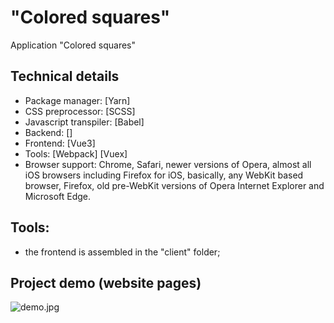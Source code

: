 # "Colored squares"

Application "Colored squares"

## Technical details

- Package manager: [Yarn]
- CSS preprocessor: [SCSS]
- Javascript transpiler: [Babel]
- Backend: []
- Frontend: [Vue3]
- Tools: [Webpack] [Vuex]
- Browser support: Chrome, Safari, newer versions of Opera, almost all iOS browsers including Firefox for iOS, basically, any WebKit based browser, Firefox, old pre-WebKit versions of Opera Internet Explorer and Microsoft Edge.

## Tools:

- the frontend is assembled in the "client" folder;

## Project demo (website pages)

![demo.jpg](demo.jpg)